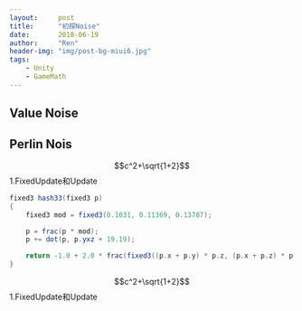 ```yaml
---
layout:     post
title:      "初探Noise"
date:       2018-06-19
author:     "Ren"
header-img: "img/post-bg-miui6.jpg"
tags:
    - Unity
    - GameMath
---
```


## <b>Value Noise</b>

## <b>Perlin Nois</b>  
<!--數學算式寫法參考
https://goessner.github.io/markdown-it-texmath/markdown-it-texmath-demo.html
-->
  $$c^2+\sqrt{1+2}$$1.FixedUpdate和Update

``` csharp
fixed3 hash33(fixed3 p)
{
    fixed3 mod = fixed3(0.1031, 0.11369, 0.13787);

    p = frac(p * mod);
    p += dot(p, p.yxz + 19.19);

    return -1.0 + 2.0 * frac(fixed3((p.x + p.y) * p.z, (p.x + p.z) * p.y, (p.y + p.z) * p.x));
}
```
  $$c^2+\sqrt{1+2}$$1.FixedUpdate和Update